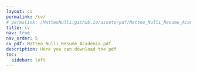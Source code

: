 ```yaml
---
layout: cv
permalink: /cv/
# permalink: /MatteoNulli.github.io/assets/pdf/Matteo_Nulli_Resume_Academia.pdf
title: cv
nav: true
nav_order: 5
cv_pdf: Matteo_Nulli_Resume_Academia.pdf
description: Here you can download the pdf
toc:
  sidebar: left
---
```

